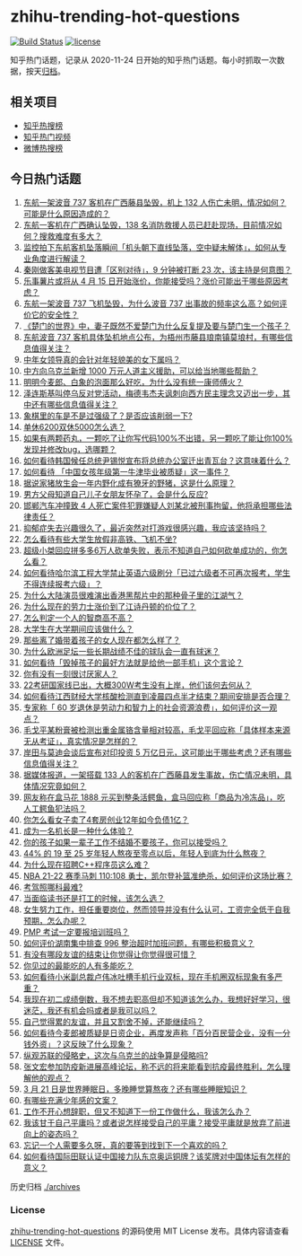 # zhihu-trending-hot-questions

[![Build Status](https://github.com/justjavac/zhihu-trending-hot-questions/workflows/ci/badge.svg?branch=master)](https://github.com/justjavac/zhihu-trending-hot-questions/actions)
[![license](https://img.shields.io/github/license/justjavac/zhihu-trending-hot-questions)](https://github.com/justjavac/zhihu-trending-hot-questions/blob/master/LICENSE)

知乎热门话题，记录从 2020-11-24 日开始的知乎热门话题。每小时抓取一次数据，按天[归档](./archives)。

## 相关项目

- [知乎热搜榜](https://github.com/justjavac/zhihu-trending-top-search)
- [知乎热门视频](https://github.com/justjavac/zhihu-trending-hot-video)
- [微博热搜榜](https://github.com/justjavac/weibo-trending-hot-search)

## 今日热门话题

<!-- BEGIN -->
<!-- 最后更新时间 Tue Mar 22 2022 02:31:03 GMT+0800 (China Standard Time) -->

1. [东航一架波音 737 客机在广西藤县坠毁，机上 132 人伤亡未明，情况如何？可能是什么原因造成的？](https://www.zhihu.com/question/523245532)
1. [东航一客机在广西确认坠毁，138 名消防救援人员已赶赴现场，目前情况如何？搜救难度有多大？](https://www.zhihu.com/question/523262879)
1. [监控拍下东航客机坠落瞬间「机头朝下直线坠落，空中疑未解体」，如何从专业角度进行解读？](https://www.zhihu.com/question/523288731)
1. [秦刚做客美电视节目遭「区别对待」，9 分钟被打断 23 次，该主持是何意图？](https://www.zhihu.com/question/523221016)
1. [乐事薯片或将从 4 月 15 日开始涨价，你能接受吗？涨价可能出于哪些原因考虑？](https://www.zhihu.com/question/523209098)
1. [东航一架波音 737 飞机坠毁，为什么波音 737 出事故的频率这么高？如何评价它的安全性？](https://www.zhihu.com/question/523260268)
1. [《楚门的世界》中，妻子既然不爱楚门为什么反复提及要与楚门生一个孩子？](https://www.zhihu.com/question/305864895)
1. [东航波音 737 客机具体坠机地点公布，为梧州市藤县琅南镇莫埌村，有哪些信息值得关注？](https://www.zhihu.com/question/523278623)
1. [中年女领导真的会针对年轻貌美的女下属吗？](https://www.zhihu.com/question/304335915)
1. [中方向乌克兰新增 1000 万元人道主义援助，可以给当地哪些帮助？](https://www.zhihu.com/question/523239542)
1. [明明今麦郎、白象的泡面那么好吃，为什么没有统一康师傅火？](https://www.zhihu.com/question/323258038)
1. [泽连斯基叫停乌反对党活动，梅德韦杰夫讽刺向西方民主理念又迈出一步，其中还有哪些信息值得关注？](https://www.zhihu.com/question/523247515)
1. [象棋里的车是不是过强级了？是否应该削弱一下?](https://www.zhihu.com/question/426985535)
1. [单休6200双休5000怎么选？](https://www.zhihu.com/question/495480947)
1. [如果有两颗药丸，一颗吃了让你写代码100%不出错，另一颗吃了能让你100%发现并修改bug，选哪颗？](https://www.zhihu.com/question/523096401)
1. [如何看待韩国候任总统尹锡悦宣布将总统办公室迁出青瓦台？这意味着什么？](https://www.zhihu.com/question/523053579)
1. [如何看待 「中国女孩年级第一牛津毕业被质疑」这一事件？](https://www.zhihu.com/question/522700465)
1. [据说家猪放生会一年内野化成有獠牙的野猪，这是什么原理？](https://www.zhihu.com/question/362529810)
1. [男方父母知道自己儿子女朋友怀孕了，会是什么反应?](https://www.zhihu.com/question/352622857)
1. [邯郸汽车冲撞致 4 人死亡案件犯罪嫌疑人刘某北被刑事拘留，他将承担哪些法律责任？](https://www.zhihu.com/question/523280198)
1. [抑郁症失去兴趣很久了，最近突然对打游戏很感兴趣，我应该坚持吗？](https://www.zhihu.com/question/512413459)
1. [怎么看待有些大学生放假非高铁、飞机不坐?](https://www.zhihu.com/question/517075226)
1. [超级小桀回应拼多多6万人砍单失败，表示不知道自己如何砍单成功的，你怎么看？](https://www.zhihu.com/question/522921696)
1. [如何看待哈尔滨工程大学禁止英语六级刷分「已过六级者不可再次报考，学生不得连续报考六级」？](https://www.zhihu.com/question/522635113)
1. [为什么大陆演员很难演出香港黑帮片中的那种骨子里的江湖气？](https://www.zhihu.com/question/480849535)
1. [为什么现在的劳力士涨价到了江诗丹顿的价位了？](https://www.zhihu.com/question/518197354)
1. [怎么判定一个人的智商高不高？](https://www.zhihu.com/question/522265357)
1. [大学生在大学期间应该做什么？](https://www.zhihu.com/question/336432615)
1. [那些离了婚带着孩子的女人现在都怎么样了？](https://www.zhihu.com/question/304504031)
1. [为什么欧洲足坛一些长期战绩不佳的球队会一直有球迷？](https://www.zhihu.com/question/364109942)
1. [如何看待「毁掉孩子的最好方法就是给他一部手机」这个言论？](https://www.zhihu.com/question/382258933)
1. [你有没有一刻很讨厌家人？](https://www.zhihu.com/question/310296279)
1. [22考研国家线已出，大概300W考生没有上岸，他们该何去何从？](https://www.zhihu.com/question/521697296)
1. [如何看待江西财经大学核酸检测直到凌晨四点半才结束？期间安排是否合理？](https://www.zhihu.com/question/522661192)
1. [专家称「 60 岁退休是劳动力和智力上的社会资源浪费」，如何评价这一观点？](https://www.zhihu.com/question/523205425)
1. [毛戈平某粉膏被检测出重金属铬含量相对较高，毛戈平回应称「具体样本来源无从考证」，真实情况是怎样的？](https://www.zhihu.com/question/522288594)
1. [岸田与莫迪会谈后宣布对印投资 5 万亿日元，这可能出于哪些考虑？还有哪些信息值得关注？](https://www.zhihu.com/question/523020855)
1. [据媒体报道，一架搭载 133 人的客机在广西藤县发生事故，伤亡情况未明，具体情况究竟如何？](https://www.zhihu.com/question/523245576)
1. [网友称在盒马花 1888 元买到整条活鳄鱼，盒马回应称「商品为冷冻品」，吃人工鳄鱼犯法吗？](https://www.zhihu.com/question/523041503)
1. [你怎么看女子卖了4套房创业12年如今负债1亿？](https://www.zhihu.com/question/522655328)
1. [成为一名机长是一种什么体验？](https://www.zhihu.com/question/48916342)
1. [你的孩子如果一辈子工作不结婚不要孩子，你可以接受吗？](https://www.zhihu.com/question/515649245)
1. [44% 的 19 至 25 岁年轻人熬夜至零点以后，年轻人到底为什么熬夜？](https://www.zhihu.com/question/523178629)
1. [为什么现在招聘C++程序员这么难？](https://www.zhihu.com/question/491876804)
1. [NBA 21-22 赛季马刺 110:108 勇士，凯尔登补篮准绝杀，如何评价这场比赛？](https://www.zhihu.com/question/523162913)
1. [考驾照哪科最难?](https://www.zhihu.com/question/522040424)
1. [当面临读书还是打工的时候，该怎么选？](https://www.zhihu.com/question/521875273)
1. [女生努力工作，担任重要岗位，然而领导并没有什么认可，工资完全低于自我预期，怎么办呢？](https://www.zhihu.com/question/517104374)
1. [PMP 考试一定要报培训班吗？](https://www.zhihu.com/question/280509086)
1. [如何评价湖南集中排查 996 整治超时加班问题，有哪些积极意义？](https://www.zhihu.com/question/522748289)
1. [有没有哪段友谊的结束让你觉得让你觉得很可惜？](https://www.zhihu.com/question/522446705)
1. [你见过的最能吃的人有多能吃？](https://www.zhihu.com/question/40594129)
1. [如何看待小米副总裁卢伟冰吐槽手机行业双标，现在手机圈双标现象有多严重？](https://www.zhihu.com/question/432220305)
1. [我现在初二成绩倒数，我不想去职高但却不知道该怎么办，我想好好学习，很迷茫，我还有机会吗或者是我可以吗？](https://www.zhihu.com/question/523121371)
1. [自己觉得累的友谊，并且又割舍不掉，还能继续吗？](https://www.zhihu.com/question/523283531)
1. [如何看待今麦郎被质疑是日资企业，再度发声称「百分百民营企业，没有一分钱外资」？这反映了什么现象？](https://www.zhihu.com/question/523036517)
1. [纵观苏联的侵略史，这次与乌克兰的战争算是侵略吗?](https://www.zhihu.com/question/518746198)
1. [张文宏参加防疫新进展高峰论坛，称不远的将来能看到抗疫最终胜利，怎么理解他的观点？](https://www.zhihu.com/question/523004982)
1. [3 月 21 日是世界睡眠日，多晚睡觉算熬夜？还有哪些睡眠知识？](https://www.zhihu.com/question/523168376)
1. [有哪些充满少年感的文案？](https://www.zhihu.com/question/518647098)
1. [工作不开心想辞职，但又不知道下一份工作做什么，我该怎么办？](https://www.zhihu.com/question/522932915)
1. [我该甘于自己平庸吗？或者说怎样接受自己的平庸？接受平庸就是放弃了前进向上的姿态吗？](https://www.zhihu.com/question/523022232)
1. [忘记一个人需要多久呀，真的要等到找到下一个喜欢的吗？](https://www.zhihu.com/question/523230022)
1. [如何看待国际田联认证中国接力队东京奥运铜牌？该奖牌对中国体坛有怎样的意义？](https://www.zhihu.com/question/523196442)

<!-- END -->

历史归档 [./archives](./archives)

### License

[zhihu-trending-hot-questions](https://github.com/justjavac/zhihu-trending-hot-questions)
的源码使用 MIT License 发布。具体内容请查看 [LICENSE](./LICENSE) 文件。
